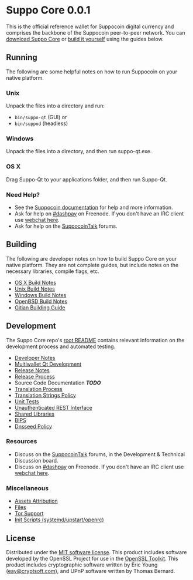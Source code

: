 Suppo Core 0.0.1
=====================

This is the official reference wallet for Suppocoin digital currency and comprises the backbone of the Suppocoin peer-to-peer network. You can [download Suppo Core](https://www.suppocoin.io/downloads/) or [build it yourself](#building) using the guides below.

Running
---------------------
The following are some helpful notes on how to run Suppocoin on your native platform.

### Unix

Unpack the files into a directory and run:

- `bin/suppo-qt` (GUI) or
- `bin/suppod` (headless)

### Windows

Unpack the files into a directory, and then run suppo-qt.exe.

### OS X

Drag Suppo-Qt to your applications folder, and then run Suppo-Qt.

### Need Help?

* See the [Suppocoin documentation](https://dashpay.atlassian.net/wiki/display/DOC)
for help and more information.
* Ask for help on [#dashpay](http://webchat.freenode.net?channels=dashpay) on Freenode. If you don't have an IRC client use [webchat here](http://webchat.freenode.net?channels=dashpay).
* Ask for help on the [SuppocoinTalk](https://dashtalk.org/) forums.

Building
---------------------
The following are developer notes on how to build Suppo Core on your native platform. They are not complete guides, but include notes on the necessary libraries, compile flags, etc.

- [OS X Build Notes](build-osx.md)
- [Unix Build Notes](build-unix.md)
- [Windows Build Notes](build-windows.md)
- [OpenBSD Build Notes](build-openbsd.md)
- [Gitian Building Guide](gitian-building.md)

Development
---------------------
The Suppo Core repo's [root README](/README.md) contains relevant information on the development process and automated testing.

- [Developer Notes](developer-notes.md)
- [Multiwallet Qt Development](multiwallet-qt.md)
- [Release Notes](release-notes.md)
- [Release Process](release-process.md)
- Source Code Documentation ***TODO***
- [Translation Process](translation_process.md)
- [Translation Strings Policy](translation_strings_policy.md)
- [Unit Tests](unit-tests.md)
- [Unauthenticated REST Interface](REST-interface.md)
- [Shared Libraries](shared-libraries.md)
- [BIPS](bips.md)
- [Dnsseed Policy](dnsseed-policy.md)

### Resources
* Discuss on the [SuppocoinTalk](https://dashtalk.org/) forums, in the Development & Technical Discussion board.
* Discuss on [#dashpay](http://webchat.freenode.net/?channels=dashpay) on Freenode. If you don't have an IRC client use [webchat here](http://webchat.freenode.net/?channels=dashpay).

### Miscellaneous
- [Assets Attribution](assets-attribution.md)
- [Files](files.md)
- [Tor Support](tor.md)
- [Init Scripts (systemd/upstart/openrc)](init.md)

License
---------------------
Distributed under the [MIT software license](http://www.opensource.org/licenses/mit-license.php).
This product includes software developed by the OpenSSL Project for use in the [OpenSSL Toolkit](https://www.openssl.org/). This product includes
cryptographic software written by Eric Young ([eay@cryptsoft.com](mailto:eay@cryptsoft.com)), and UPnP software written by Thomas Bernard.
